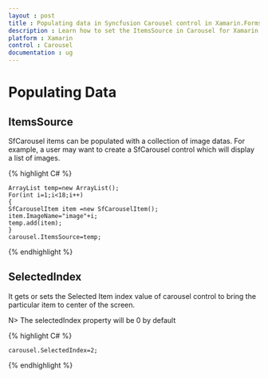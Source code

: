 ```yaml
---
layout : post
title : Populating data in Syncfusion Carousel control in Xamarin.Forms.
description : Learn how to set the ItemsSource in Carousel for Xamarin.Forms.
platform : Xamarin
control : Carousel
documentation : ug
---
```


# Populating Data

## ItemsSource

SfCarousel items can be populated with a collection of image datas. For example, a user may want to create a SfCarousel control which will display a list of images.

{% highlight C# %}

	ArrayList temp=new ArrayList();
	For(int i=1;i<18;i++)
	{
	SfCarouselItem item =new SfCarouselItem();
	item.ImageName="image"+i;
	temp.add(item);
	}
	carousel.ItemsSource=temp;

{% endhighlight %}

## SelectedIndex

It gets or sets the Selected Item index value of carousel control to bring the particular item to center of the screen.

N> The selectedIndex property will be 0 by default

{% highlight C# %}

	carousel.SelectedIndex=2;

{% endhighlight %}


